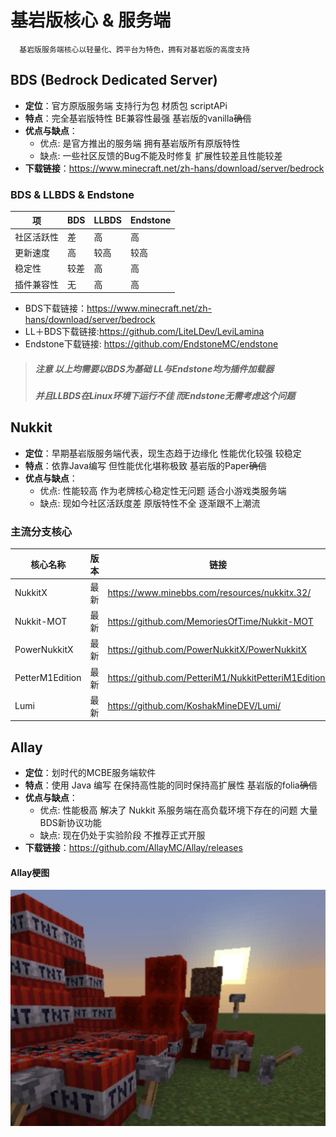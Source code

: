 # 基岩版核心 & 服务端

      基岩版服务端核心以轻量化、跨平台为特色，拥有对基岩版的高度支持

## BDS (Bedrock Dedicated Server)
- **定位**​​：官方原版服务端 支持行为包 材质包 scriptAPi
- **特点**：完全基岩版特性 BE兼容性最强 基岩版的vanilla~~确信~~
- **优点与缺点**：
  - 优点: 是官方推出的服务端 拥有基岩版所有原版特性
  - 缺点: 一些社区反馈的Bug不能及时修复 扩展性较差且性能较差
- **下载链接**：https://www.minecraft.net/zh-hans/download/server/bedrock

###  BDS & LLBDS & Endstone
| 项     | BDS   | LLBDS   | Endstone  |
|-------|------|------|------|
| 社区活跃性 | 差    | 高    | 高    |
| 更新速度 | 高    | 较高    | 较高    |
| 稳定性  | 较差   | 高   | 高   |
| 插件兼容性 |无 |高 | 高 |

- BDS下载链接：https://www.minecraft.net/zh-hans/download/server/bedrock
- LL＋BDS下载链接:https://github.com/LiteLDev/LeviLamina
- Endstone下载链接: https://github.com/EndstoneMC/endstone
> ##### 注意 以上均需要以BDS为基础 LL与Endstone均为插件加载器
> ##### 并且LLBDS在Linux环境下运行不佳 而Endstone无需考虑这个问题

## Nukkit
- **定位**​​：早期基岩版服务端代表，现生态趋于边缘化 性能优化较强 较稳定 
- **特点**：依靠Java编写 但性能优化堪称极致 基岩版的Paper~~确信~~
- **优点与缺点**：
  - 优点: 性能较高 作为老牌核心稳定性无问题 适合小游戏类服务端
  - 缺点: 现如今社区活跃度差  原版特性不全 逐渐跟不上潮流

### 主流分支核心
| 核心名称       | 版本 | 链接   |JAVA版本| 状态   |
|----------------|--------------|---------|---------|---------|
| NukkitX   |最新 | https://www.minebbs.com/resources/nukkitx.32/|17＋| 活跃|
| Nukkit-MOT|最新|https://github.com/MemoriesOfTime/Nukkit-MOT |17＋|活跃| 
| PowerNukkitX|  最新|https://github.com/PowerNukkitX/PowerNukkitX|17＋|活跃|
| PetterM1Edition|最新 | https://github.com/PetteriM1/NukkitPetteriM1Edition/|17＋|活跃| 
| Lumi|最新 | https://github.com/KoshakMineDEV/Lumi/|21＋|活跃|

## Allay
- **定位**​​：划时代的MCBE服务端软件
- **特点**：使用 Java 编写 在保持高性能的同时保持高扩展性 基岩版的folia~~确信~~
- **优点与缺点**：
  - 优点: 性能极高 解决了 Nukkit 系服务端在高负载环境下存在的问题 大量BDS新协议功能
  - 缺点: 现在仍处于实验阶段 不推荐正式开服
- **下载链接**：https://github.com/AllayMC/Allay/releases

#### Allay梗图
![DogeAllay](../../assets/image/allay.jpg)

 
